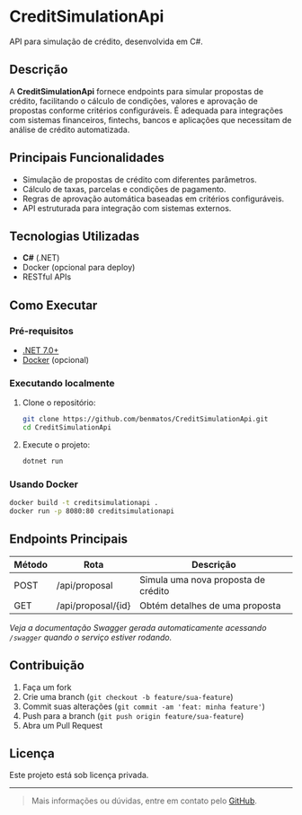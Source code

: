 # CreditSimulationApi

API para simulação de crédito, desenvolvida em C#.

## Descrição

A **CreditSimulationApi** fornece endpoints para simular propostas de crédito, facilitando o cálculo de condições, valores e aprovação de propostas conforme critérios configuráveis. É adequada para integrações com sistemas financeiros, fintechs, bancos e aplicações que necessitam de análise de crédito automatizada.

## Principais Funcionalidades

- Simulação de propostas de crédito com diferentes parâmetros.
- Cálculo de taxas, parcelas e condições de pagamento.
- Regras de aprovação automática baseadas em critérios configuráveis.
- API estruturada para integração com sistemas externos.

## Tecnologias Utilizadas

- **C#** (.NET)
- Docker (opcional para deploy)
- RESTful APIs

## Como Executar

### Pré-requisitos

- [.NET 7.0+](https://dotnet.microsoft.com/download)
- [Docker](https://www.docker.com/) (opcional)

### Executando localmente

1. Clone o repositório:
    ```bash
    git clone https://github.com/benmatos/CreditSimulationApi.git
    cd CreditSimulationApi
    ```
2. Execute o projeto:
    ```bash
    dotnet run
    ```

### Usando Docker

```bash
docker build -t creditsimulationapi .
docker run -p 8080:80 creditsimulationapi
```

## Endpoints Principais

| Método | Rota                | Descrição                        |
|--------|---------------------|----------------------------------|
| POST   | /api/proposal       | Simula uma nova proposta de crédito |
| GET    | /api/proposal/{id}  | Obtém detalhes de uma proposta   |

*Veja a documentação Swagger gerada automaticamente acessando `/swagger` quando o serviço estiver rodando.*

## Contribuição

1. Faça um fork
2. Crie uma branch (`git checkout -b feature/sua-feature`)
3. Commit suas alterações (`git commit -am 'feat: minha feature'`)
4. Push para a branch (`git push origin feature/sua-feature`)
5. Abra um Pull Request

## Licença

Este projeto está sob licença privada.

---

> Mais informações ou dúvidas, entre em contato pelo [GitHub](https://github.com/benmatos).
